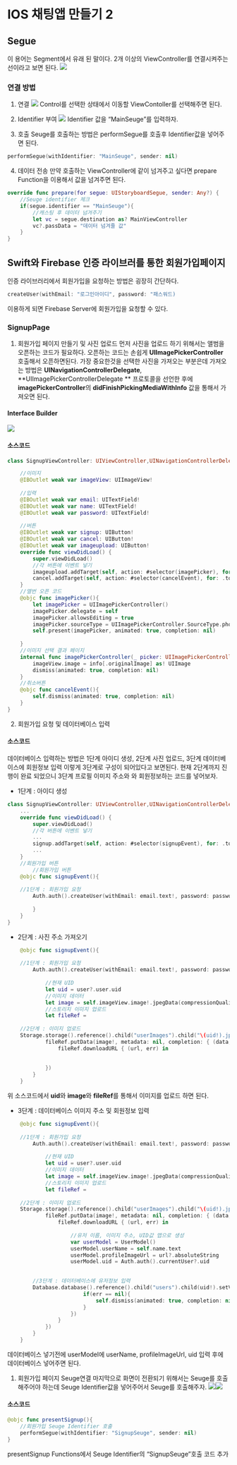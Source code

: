 # IOS 채팅앱 만들기 2

## Segue
이 용어는 Segment에서 유래 된 말이다. 2개 이상의 ViewController를 연결시켜주는 선이라고 보면 된다. 
![](DraggedImage.png)


### 연결 방법
1. 연결
![](Screen%20Shot%202019-11-15%20at%205.17.13%20PM.png)
Control를 선택한 상태에서 이동할 ViewContoller를 선택해주면 된다.

2. Identifier 부여
![](Screen%20Shot%202019-11-15%20at%205.16.31%20PM.png)
Identifier 값을 “MainSeuge”를 입력하자.

3. 호출
Seuge를 호출하는 방법은 performSegue를 호출후 Identifier값을 넣어주면 된다.
```swift
performSegue(withIdentifier: "MainSeuge", sender: nil)
```


4. 데이터 전송
만약 호출하는 ViewController에 같이 넘겨주고 싶다면 prepare Function을 이용해서 값을 넘겨주면 된다.
```swift
override func prepare(for segue: UIStoryboardSegue, sender: Any?) {
    //Seuge identifier 체크
    if(segue.identifier == "MainSeuge"){
        //캐스팅 후 데이터 넘겨주기
        let vc = segue.destination as? MainViewController
        vc?.passData = "데이터 넘겨줄 값"
    }
}
```

## Swift와 Firebase 인증 라이브러를 통한 회원가입페이지
인증 라이브러리에서 회원가입을 요청하는 방법은 굉장히 간단하다. 
```swift
createUser(withEmail: "로그인아이디", password: "패스워드)
```
 이용하게 되면 Firebase Server에 회원가입을 요청할 수 있다.
### SignupPage

1.  회원가입 페이지 만들기 및 사진 업로드
먼저 사진을 업로드 하기 위해서는 앨범을 오픈하는 코드가 필요하다. 오픈하는 코드는 손쉽게 **UIImagePickerController** 호출해서 오픈하면된다. 가장 중요한것을 선택한 사진을 가져오는 부분은데 가져오는 방법은 **UINavigationControllerDelegate**, **UIImagePickerControllerDelegate ** 프로토콜을 선언한 후에 **imagePickerController**의 **didFinishPickingMediaWithInfo** 값을 통해서 가져오면 된다.
#### Interface Builder
![](DraggedImage.tiff)

#### 소스코드
```swift
class SignupViewController: UIViewController,UINavigationControllerDelegate,UIImagePickerControllerDelegate {

    //이미지
    @IBOutlet weak var imageView: UIImageView!
    
    //입력
    @IBOutlet weak var email: UITextField!
    @IBOutlet weak var name: UITextField!
    @IBOutlet weak var password: UITextField!
    
    //버튼
    @IBOutlet weak var signup: UIButton!
    @IBOutlet weak var cancel: UIButton!
    @IBOutlet weak var imageupload: UIButton!
    override func viewDidLoad() {
        super.viewDidLoad()
        //각 버튼에 이벤트 넣기
        imageupload.addTarget(self, action: #selector(imagePicker), for: .touchUpInside)
        cancel.addTarget(self, action: #selector(cancelEvent), for: .touchUpInside)
    }
    //앨번 오픈 코드
    @objc func imagePicker(){
        let imagePicker = UIImagePickerController()
        imagePicker.delegate = self
        imagePicker.allowsEditing = true
        imagePicker.sourceType = UIImagePickerController.SourceType.photoLibrary
        self.present(imagePicker, animated: true, completion: nil)
        
    }
    //이미지 선택 결과 페이지
    internal func imagePickerController(_ picker: UIImagePickerController, didFinishPickingMediaWithInfo info: [UIImagePickerController.InfoKey : Any]) {
        imageView.image = info[.originalImage] as! UIImage
        dismiss(animated: true, completion: nil)
    }
    //취소버튼
    @objc func cancelEvent(){
        self.dismiss(animated: true, completion: nil)
    }
}
```

2. 회원가입 요청 및 데이터베이스 입력
#### 소스코드
데이터베이스 입력하는 방법은 1단계 아이디 생성, 2단계 사진 업로드,  3단계 데이터베이스에 회원정보 입력 이렇게 3단계로 구성이 되어있다고 보면된다.
현재 2단계까지 진행이 완료 되었으니 3단계 프로필 이미지 주소와 와 회원정보하는 코드를 넣어보자.
 - 1단계 : 아이디 생성
```swift
class SignupViewController: UIViewController,UINavigationControllerDelegate,UIImagePickerControllerDelegate {
    ...
    override func viewDidLoad() {
        super.viewDidLoad()
        //각 버튼에 이벤트 넣기
		...
        signup.addTarget(self, action: #selector(signupEvent), for: .touchUpInside)
		...
    }
	//회원가입 버튼
	    //회원가입 버튼
    @objc func signupEvent(){
        
	//1단계 : 회원가입 요청
        Auth.auth().createUser(withEmail: email.text!, password: password.text!) { (user, err) in
            
     	}     
    }
}
```

- 2단계 : 사진 주소 가져오기 
```swift
    @objc func signupEvent(){
        
	//1단계 : 회원가입 요청
        Auth.auth().createUser(withEmail: email.text!, password: password.text!) { (user, err) in
            
            //현재 UID
            let uid = user?.user.uid
            //이미지 데이터
            let image = self.imageView.image!.jpegData(compressionQuality: 0.1)
            //스토리지 이미지 업로드
            let fileRef = 
	
	//2단계 : 이미지 업로드
	Storage.storage().reference().child("userImages").child("\(uid!).jpg")
            fileRef.putData(image!, metadata: nil, completion: { (data, error) in
                fileRef.downloadURL { (url, err) in
                    
   
            })
        }
    }
```

위 소스코드에서 **uid**와  **image**와 **fileRef**를 통해서 이미지를 업로드 하면 된다.

 - 3단계 : 데이터베이스 이미지 주소 및 회원정보 입력
```swift
    @objc func signupEvent(){
        
	//1단계 : 회원가입 요청
        Auth.auth().createUser(withEmail: email.text!, password: password.text!) { (user, err) in
            
            //현재 UID
            let uid = user?.user.uid
            //이미지 데이터
            let image = self.imageView.image!.jpegData(compressionQuality: 0.1)
            //스토리지 이미지 업로드
            let fileRef = 
	
	//2단계 : 이미지 업로드
	Storage.storage().reference().child("userImages").child("\(uid!).jpg")
            fileRef.putData(image!, metadata: nil, completion: { (data, error) in
                fileRef.downloadURL { (url, err) in
                    
                    //유저 이름, 이미지 주소, UID값 맵으로 생성
                    var userModel = UserModel()
                    userModel.userName = self.name.text
                    userModel.profileImageUrl = url?.absoluteString
                    userModel.uid = Auth.auth().currentUser?.uid
                    

		//3단계 : 데이터베이스에 유저정보 입력
		Database.database().reference().child("users").child(uid!).setValue(userModel.toJSON(), withCompletionBlock: { (err, ref) in
                        if(err == nil){
                            self.dismiss(animated: true, completion: nil)
                        }
                    })
                }
            })
        }
    }
```
데이터베이스 넣기전에 userModel에 userName, profileImageUrl, uid 입력 후에 데이터베이스 넣어주면 된다.

1. 회원가입 페이지 Seuge연결
마지막으로 화면이 전환되기 위해서는 Seuge를 호출해주어야 하는데 Seuge Identifier값을 넣어주어서 Seuge를 호출해주자.
![](DraggedImage-1.tiff)![](DraggedImage-2.tiff)
#### 소스코드
```swift
@objc func presentSignup(){
	//회원가입 Seuge Identifier 호출
	performSegue(withIdentifier: "SignupSeuge", sender: nil)
}
```
presentSignup Functions에서 Seuge Identifier의 “SignupSeuge”호출 코드 추가

